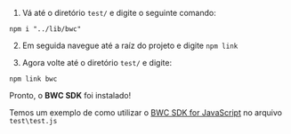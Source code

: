 

1. Vá até o diretório `test/` e digite o seguinte comando:

```
npm i "../lib/bwc"
```

2. Em seguida navegue até a raíz do projeto e digite `npm link`

3. Agora volte até o diretório `test/` e digite:

```
npm link bwc
```
Pronto, o **BWC SDK** foi instalado!

Temos um exemplo de como utilizar o [BWC SDK for JavaScript](https://github.com/BarcaWebCloud/bwc-js/blob/main/test/README.md) no arquivo `test\test.js`